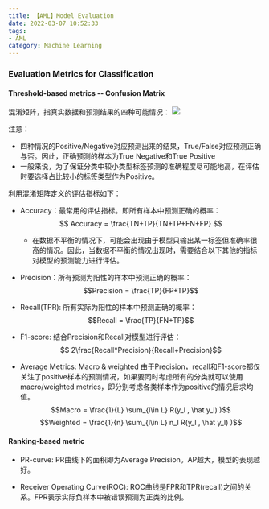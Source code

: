 ```yaml
---
title: 【AML】Model Evaluation
date: 2022-03-07 10:52:33
tags: 
- AML
category: Machine Learning
---
```


### Evaluation Metrics for Classification

#### Threshold-based metrics -- Confusion Matrix

混淆矩阵，指真实数据和预测结果的四种可能情况：
![](https://s2.loli.net/2022/03/08/qe6pQSZOR3jmW5s.png)

注意：
- 四种情况的Positive/Negative对应预测出来的结果，True/False对应预测正确与否。因此，正确预测的样本为True Negative和True Positive
- 一般来说，为了保证分类中较小类型标签预测的准确程度尽可能地高，在评估时要选择占比较小的标签类型作为Positive。

利用混淆矩阵定义的评估指标如下：
- Accuracy：最常用的评估指标。即所有样本中预测正确的概率：
$$
Accuracy = \frac{TN+TP}{TN+TP+FN+FP}
$$
    - 在数据不平衡的情况下，可能会出现由于模型只输出某一标签但准确率很高的情况。因此，当数据不平衡的情况出现时，需要结合以下其他的指标对模型的预测能力进行评估。
- Precision：所有预测为阳性的样本中预测正确的概率：
$$Precision = \frac{TP}{FP+TP}$$

- Recall(TPR): 所有实际为阳性的样本中预测正确的概率：
$$Recall = \frac{TP}{FN+TP}$$

- F1-score: 结合Precision和Recall对模型进行评估：
$$ 2\frac{Recall*Precision}{Recall+Precision}$$

- Average Metrics: Macro & weighted
由于Precision，recall和F1-score都仅关注了positive样本的预测情况，如果要同时考虑所有的分类就可以使用macro/weighted metrics，即分别考虑各类样本作为positive的情况后求均值。
$$Macro = \frac{1}{L} \sum_{l\in L} R(y_l , \hat y_l)
)$$
$$Weighted = \frac{1}{n} \sum_{l\in L} n_l R(y_l , \hat y_l)
)$$

#### Ranking-based metric
- PR-curve: PR曲线下的面积即为Average Precision。AP越大，模型的表现越好。

-  Receiver Operating Curve(ROC): ROC曲线是FPR和TPR(recall)之间的关系。FPR表示实际负样本中被错误预测为正类的比例。

